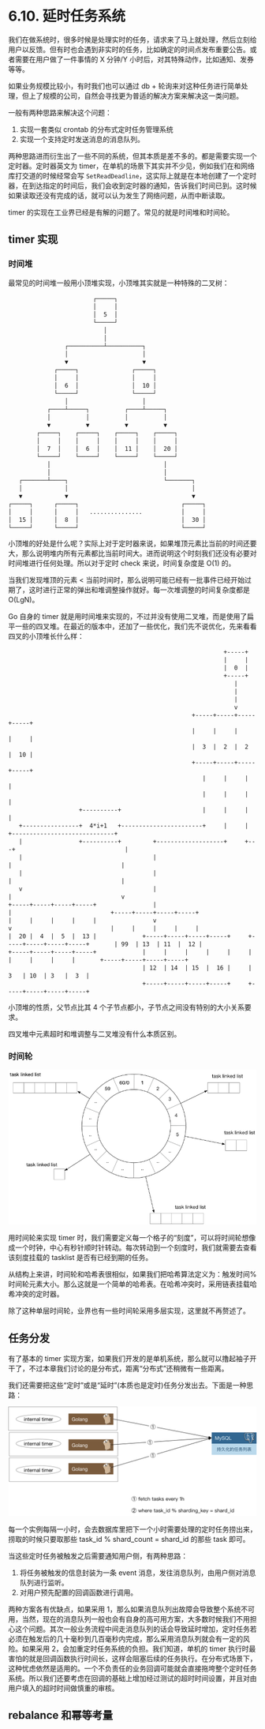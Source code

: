 # 6.10. 延时任务系统

我们在做系统时，很多时候是处理实时的任务，请求来了马上就处理，然后立刻给用户以反馈。但有时也会遇到非实时的任务，比如确定的时间点发布重要公告。或者需要在用户做了一件事情的 X 分钟/Y 小时后，对其特殊动作，比如通知、发券等等。

如果业务规模比较小，有时我们也可以通过 db + 轮询来对这种任务进行简单处理，但上了规模的公司，自然会寻找更为普适的解决方案来解决这一类问题。

一般有两种思路来解决这个问题：

1. 实现一套类似 crontab 的分布式定时任务管理系统
2. 实现一个支持定时发送消息的消息队列。

两种思路进而衍生出了一些不同的系统，但其本质是差不多的。都是需要实现一个定时器。定时器英文为 timer，在单机的场景下其实并不少见，例如我们在和网络库打交道的时候经常会写 `SetReadDeadline`，这实际上就是在本地创建了一个定时器，在到达指定的时间后，我们会收到定时器的通知，告诉我们时间已到。这时候如果读取还没有完成的话，就可以认为发生了网络问题，从而中断读取。

timer 的实现在工业界已经是有解的问题了。常见的就是时间堆和时间轮。

## timer 实现

### 时间堆

最常见的时间堆一般用小顶堆实现，小顶堆其实就是一种特殊的二叉树：

```
                        ┌─────┐                         
                        │     │                         
                        │  5  │                         
                        └─────┘                         
                           │                            
                           │                            
                ┌──────────┴──────────┐                 
                │                     │                 
                ▼                     ▼                 
             ┌─────┐               ┌─────┐              
             │     │               │     │              
             │  6  │               │  10 │              
             └─────┘               └─────┘              
                │                     │                 
           ┌────┴─────┐          ┌────┴─────┐           
           │          │          │          │           
           ▼          ▼          ▼          ▼           
        ┌─────┐    ┌─────┐    ┌─────┐    ┌─────┐        
        │     │    │     │    │     │    │     │        
        │  7  │    │  6  │    │  11 │    │  20 │        
        └─────┘    └─────┘    └─────┘    └─────┘        
           │                                │           
           │                                │           
   ┌───────┴────┐                           └───────┐   
   │            │                                   │   
   ▼            ▼                                   ▼   
┌─────┐      ┌─────┐                             ┌─────┐
│     │      │     │   ...............           │     │
│  15 │      │  8  │                             │  30 │
└─────┘      └─────┘                             └─────┘
```

小顶堆的好处是什么呢？实际上对于定时器来说，如果堆顶元素比当前的时间还要大，那么说明堆内所有元素都比当前时间大。进而说明这个时刻我们还没有必要对时间堆进行任何处理。所以对于定时 check 来说，时间复杂度是 O(1) 的。

当我们发现堆顶的元素 < 当前时间时，那么说明可能已经有一批事件已经开始过期了，这时进行正常的弹出和堆调整操作就好。每一次堆调整的时间复杂度都是 O(LgN)。

Go 自身的 timer 就是用时间堆来实现的，不过并没有使用二叉堆，而是使用了扁平一些的四叉堆。在最近的版本中，还加了一些优化，我们先不说优化，先来看看四叉的小顶堆长什么样：

```
                                                             +-----+                                                         
                                                             |     |                                                         
                                                             |  0  |                                                         
                                                             +-----+                                                         
                                                                |                                                            
                                                                |                                                            
                                                                |                                                            
                                                                v                                                            
                                                    +-----+-----+-----+-----+                                                
                                                    |     |     |     |     |                                                
                                                    |  3  |  2  |  2  |  10 |                                                
                                                    +-----+-----+-----+-----+                                                
                                                       |     |     |     |                                                   
                                                       |     |     |     |                                                   
                    +----------+                       |     |     |     |                                                   
   +----------------+  4*i+1   +-----------------------+     |     |     +-----------------------------+                     
   |                +----------+         +-------------------+     +---+                               |                     
   |                                     |                             |                               |                     
   |                                     |                             |                               |                     
   v                                     |                             |                               v                     
+-----+-----+-----+-----+                |                             |                            +-----+-----+-----+-----+
|     |     |     |     |                v                             v                            |     |     |     |     |
|  20 |  4  |  5  |  13 |             +-----+-----+-----+-----+     +-----+-----+-----+-----+       | 99  | 13  | 11  |  12 |
+-----+-----+-----+-----+             |     |     |     |     |     |     |     |     |     |       +-----+-----+-----+-----+
                                      | 12  | 14  | 15  |  16 |     | 3   | 10  | 3   |  3  |                                
                                      +-----+-----+-----+-----+     +-----+-----+-----+-----+                                
```

小顶堆的性质，父节点比其 4 个子节点都小，子节点之间没有特别的大小关系要求。

四叉堆中元素超时和堆调整与二叉堆没有什么本质区别。

### 时间轮

![timewheel](../images/ch6-timewheel.png)

用时间轮来实现 timer 时，我们需要定义每一个格子的“刻度”，可以将时间轮想像成一个时钟，中心有秒针顺时针转动。每次转动到一个刻度时，我们就需要去查看该刻度挂载的 tasklist 是否有已经到期的任务。

从结构上来讲，时间轮和哈希表很相似，如果我们把哈希算法定义为：触发时间%时间轮元素大小。那么这就是一个简单的哈希表。在哈希冲突时，采用链表挂载哈希冲突的定时器。

除了这种单层时间轮，业界也有一些时间轮采用多层实现，这里就不再赘述了。

## 任务分发

有了基本的 timer 实现方案，如果我们开发的是单机系统，那么就可以撸起袖子开干了，不过本章我们讨论的是分布式，距离“分布式”还稍微有一些距离。

我们还需要把这些“定时”或是“延时”(本质也是定时)任务分发出去。下面是一种思路：

![task-dist](../images/ch6-task-sched.png)

每一个实例每隔一小时，会去数据库里把下一个小时需要处理的定时任务捞出来，捞取的时候只要取那些 task_id % shard_count = shard_id 的那些 task 即可。

当这些定时任务被触发之后需要通知用户侧，有两种思路：

1. 将任务被触发的信息封装为一条 event 消息，发往消息队列，由用户侧对消息队列进行监听。
2. 对用户预先配置的回调函数进行调用。

两种方案各有优缺点，如果采用 1，那么如果消息队列出故障会导致整个系统不可用，当然，现在的消息队列一般也会有自身的高可用方案，大多数时候我们不用担心这个问题。其次一般业务流程中间走消息队列的话会导致延时增加，定时任务若必须在触发后的几十毫秒到几百毫秒内完成，那么采用消息队列就会有一定的风险。如果采用 2，会加重定时任务系统的负担。我们知道，单机的 timer 执行时最害怕的就是回调函数执行时间长，这样会阻塞后续的任务执行。在分布式场景下，这种忧虑依然是适用的。一个不负责任的业务回调可能就会直接拖垮整个定时任务系统。所以我们还要考虑在回调的基础上增加经过测试的超时时间设置，并且对由用户填入的超时时间做慎重的审核。

## rebalance 和幂等考量
